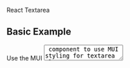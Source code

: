 React Textarea

## Basic Example
Use the MUI <Textarea> component to use MUI styling for textarea elements.
```js
import React from 'react';
import ReactDOM from 'react-dom';
import Textarea from 'muicss/lib/react/textarea';

class Example extends React.Component {
  render() {
    return (
      <div>
        <Textarea hint="Input 1" />
        <Textarea hint="Input 2" defaultValue="Value on load" />
      </div>
    );
  }
}

ReactDOM.render(<Example />, document.getElementById('example'));
```

## Fixed Labels
Use the label attribute to add a fixed label.
```js
import React from 'react';
import ReactDOM from 'react-dom';
import Textarea from 'muicss/lib/react/textarea';

class Example extends React.Component {
  render() {
    return (
      <div>
        <Textarea label="Input 1" />
        <Textarea label="Input 2" defaultValue="Value on load" />
      </div>
    );
  }
}

ReactDOM.render(<Example />, document.getElementById('example'));
```

## Floating labels
Use floatingLabel={true} to float labels
```js
import React from 'react';
import ReactDOM from 'react-dom';
import Textarea from 'muicss/lib/react/textarea';

class Example extends React.Component {
  render() {
    return (
      <div>
        <Textarea label="Input 1" floatingLabel={true} />
        <Textarea label="Input 2" floatingLabel={true} defaultValue="Value on load" />
      </div>
    );
  }
}

ReactDOM.render(<Example />, document.getElementById('example'));
```

## Controlled components
To use <Textarea> as a controlled component you can use the onChange handler to detect DOM changes and the value property to update the component's value.
```js
import React from 'react';
import ReactDOM from 'react-dom';
import Textarea from 'muicss/lib/react/textarea';

class Example extends React.Component {
  state = {
    value: "Value on load"
  };

  onChange(ev) {
    this.setState({value: ev.target.value});
  }

  render() {
    return (
      <Textarea
        value={this.state.value}
        onChange={this.onChange.bind(this)}
      />
    );
  }
}

ReactDOM.render(<Example />, document.getElementById('example'));
```

## Uncontrolled components
To use <Textarea> as an uncontrolled component you can use the controlEl attribute to access the instance's inner DOM control element.
```js
import React from 'react';
import ReactDOM from 'react-dom';
import Button from 'muicss/lib/react/button';
import Textarea from 'muicss/lib/react/textarea';


class Example extends React.Component {
  onSubmit(ev) {
    ev.preventDefault();  // prevent form submission
    alert(this.input.controlEl.value);
  }

  render() {
    return (
      <form onSubmit={this.onSubmit.bind(this)}>
        <Textarea ref={el => { this.input = el; }} defaultValue="Value on load" />
        <Button variant="raised">Get value</Button>
      </form>
    );
  }
}

ReactDOM.render(<Example />, document.getElementById('example'));
```

## Properties
Name | DataType | Description | Default
----- | ----- | ----- | ------
defaultValue | String | Value used to set the default value for uncontrolled components | -
floatingLabel | Boolean | If specified, use a floating label | false
hint | String | Value to use as a placeholder when control element is empty | -
invalid | Boolean | If specified, will add MUI invalid CSS class | false
label | String | String value to use when you want to add a label | -
name | String | Value representing the `name` attribute of the inner DOM element | -
required | Boolean | If specified, value will be required for form validation | false
row | Number | Number of rows in textarea element | 2
value | String | The value of the inner DOM control element | -